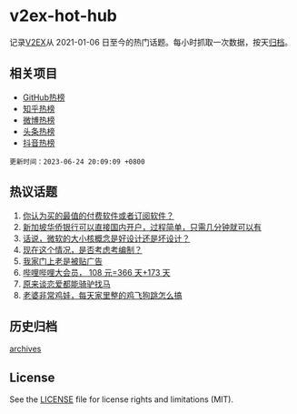 # v2ex-hot-hub

 记录[V2EX](https://www.v2ex.com/)从 2021-01-06 日至今的热门话题。每小时抓取一次数据，按天[归档](archives)。
 
 ## 相关项目

- [GitHub热榜](https://github.com/it985/github-hot-hub)
- [知乎热榜](https://github.com/it985/zhihu-hot-hub)
- [微博热榜](https://github.com/it985/weibo-hot-hub)
- [头条热榜](https://github.com/it985/toutiao-hot-hub)
- [抖音热榜](https://github.com/it985/douyin-hot-hub)


 `更新时间：2023-06-24 20:09:09 +0800`

## 热议话题

1. [你认为买的最值的付费软件或者订阅软件？](https://www.v2ex.com/t/951081)
1. [新加坡华侨银行可以直接国内开户，过程简单，只需几分钟就可以有](https://www.v2ex.com/t/951126)
1. [话说，微软的大小核概念是好设计还是坏设计？](https://www.v2ex.com/t/951087)
1. [现在这个情况，是否考虑考编制？](https://www.v2ex.com/t/951172)
1. [我家门上老是被贴广告](https://www.v2ex.com/t/951137)
1. [哔哩哔哩大会员， 108 元=366 天+173 天](https://www.v2ex.com/t/951140)
1. [原来谈恋爱都能骑驴找马](https://www.v2ex.com/t/951136)
1. [老婆非常鸡娃，每天家里整的鸡飞狗跳怎么搞](https://www.v2ex.com/t/951211)

## 历史归档

[archives](archives)

## License

See the [LICENSE](LICENSE) file for license rights and limitations (MIT).

